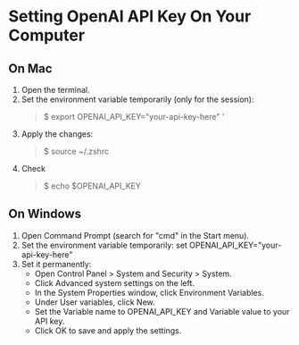 # Setting OpenAI API Key On Your Computer

## On Mac

1. Open the terminal.
2. Set the environment variable temporarily (only for the session):
   > $ export OPENAI_API_KEY="your-api-key-here" '
3. Apply the changes:
   > $ source ~/.zshrc
4. Check
   > $ echo $OPENAI_API_KEY

## On Windows

1. Open Command Prompt (search for "cmd" in the Start menu).
2. Set the environment variable temporarily: set OPENAI_API_KEY="your-api-key-here"
3. Set it permanently:
   + Open Control Panel > System and Security > System.
   + Click Advanced system settings on the left.
   + In the System Properties window, click Environment Variables.
   + Under User variables, click New.
   + Set the Variable name to OPENAI_API_KEY and Variable value to your API key.
   + Click OK to save and apply the settings.
